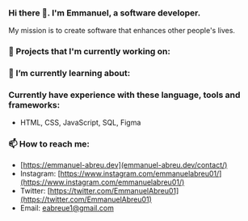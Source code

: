 ### Hi there 👋. I'm Emmanuel, a software developer.
My mission is to create software that enhances other people's lives.

### 🔭 Projects that I'm currently working on:

### 🌱 I’m currently learning about:

### Currently have experience with these language, tools and frameworks:
- HTML, CSS, JavaScript, SQL, Figma

### 📫 How to reach me:
* [https://emmanuel-abreu.dev](emmanuel-abreu.dev/contact/)
* Instagram: [https://www.instagram.com/emmanuelabreu01/](https://www.instagram.com/emmanuelabreu01/)
* Twitter: [https://twitter.com/EmmanuelAbreu01](https://twitter.com/EmmanuelAbreu01)
* Email: eabreue1@gmail.com

<!--
**Emmanuel-Abreu/emmanuel-abreu** is a ✨ _special_ ✨ repository because its `README.md` (this file) appears on your GitHub profile.

Here are some ideas to get you started:

- 🔭 I’m currently working on ...
- 🌱 I’m currently learning ...
- 👯 I’m looking to collaborate on ...
- 🤔 I’m looking for help with ...
- 💬 Ask me about ...
- 📫 How to reach me: ...
- 😄 Pronouns: ...
- ⚡ Fun fact: ...
-->
